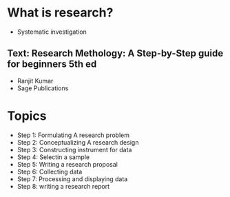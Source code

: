 # What is research?
- Systematic investigation

## Text: Research Methology: A Step-by-Step guide for beginners 5th ed
- Ranjit Kumar
- Sage Publications

# Topics
- Step 1: Formulating A research problem
- Step 2: Conceptualizing A research design
- Step 3: Constructing instrument for data
- Step 4: Selectin a sample
- Step 5: Writing a research proposal
- Step 6: Collecting data
- Step 7: Processing and displaying data
- Step 8: writing a research report

# 